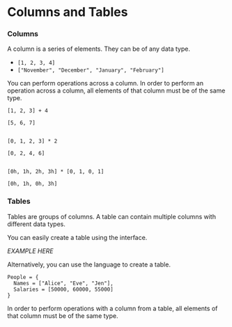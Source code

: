 # Columns and Tables

### Columns

A column is a series of elements. They can be of any data type.

* `[1, 2, 3, 4]`
* `["November", "December", "January", "February"]`



You can perform operations across a column. In order to perform an operation across a column, all elements of that column must be of the same type.

```text
[1, 2, 3] + 4

[5, 6, 7]


[0, 1, 2, 3] * 2

[0, 2, 4, 6]


[0h, 1h, 2h, 3h] * [0, 1, 0, 1]

[0h, 1h, 0h, 3h] 
```

### Tables

Tables are groups of columns. A table can contain multiple columns with different data types.

You can easily create a table using the interface.

_EXAMPLE HERE_

Alternatively, you can use the language to create a table.

```text
People = {
  Names = ["Alice", "Eve", "Jen"],
  Salaries = [50000, 60000, 55000]
}
```

In order to perform operations with a column from a table, all elements of that column must be of the same type.

